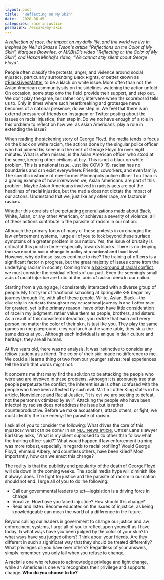 ```yaml
---
layout: post
title:  "Reflecting on My Skin"
date:   2020-06-05
categories: race injustice
permalink: /essays/my-skin
---
```

*A reflection of race, the impact on my daily life, and the world we live in. Inspired by Neil deGrasse Tyson's article "Reflections on the Color of My Skin", Marques Brownlee, or MKBHD's video "Reflecting on the Color of My Skin", and Hasan Minhaj's video, "We cannot stay silent about George Floyd".*

People often classify the protests, anger, and violence around social injustice, particularly surrounding Black Rights, or better known as [#BlackLivesMatter](https://twitter.com/hashtag/blacklivesmater?ref_src=twsrc%5Egoogle%7Ctwcamp%5Eserp%7Ctwgr%5Ehashtag), to be a black on white issue. More often than not, the Asian American community sits on the sidelines, watching the action unfold. On occasion, some step onto the field, provide their support, and step out. We don't play the game, but rather only intervene when the scoreboard tells us to. Only in times where such heartbreaking and grotesque news becomes of a national presence, do we step in. We feel that there is an external pressure of friends on Instagram or Twitter posting about the issues on racial injustice, then step in. Do we not have enough of a role in this problem to reflect on how we, as Asian Americans, play a role in extending the issue?

When reading the sickening story of George Floyd, the media tends to focus on the black on white racism, the actions done by the singular police officer who had pinned his knee into the neck of Geroge Floyd for over eight minutes. What is often missed, is the Asian American officer who stood at the scene, keeping other civilians at bay. This is not a black on white problem. This is a national issue. Just like COVID-19, racism has no boundaries and can exist everywhere: Friends, coworkers, and even family. The specific instance of now-former Minneapolis police officer Tou Thao is a glaring example of how interwoven we, Asian Americans, are part of this problem. Maybe Asian Americans involved in racists acts are not the headlines of racial injustice, but the media does not dictate the impact of our actions. Understand that we, just like any other race, are factors in racism. 

Whether this consists of perpetuating generalizations made about Black, White, Asian, or any other American, or achieves a severity of violence, all of these actions contribute to the parasite of racism in our nation. 

Although the primary focus of many of these protests in on changing the law enforcement systems, I urge all of you to look beyond these surface symptoms of a greater problem in our nation. Yes, the issue of brutality is critical at this point in time—especially towards blacks. There is no denying that we need to see a change in policy at a national and local level. However, why do these issues continue to rise? The training of officers is a significant factor in progress, but the great majority of issues come from the underlying racism in society. Coming from [a background of racial conflict](https://en.wikipedia.org/wiki/Racism_in_the_United_States), we must consider the residual effects of our past. Even the seemingly small acts of racial injustice are hints at the roots of racism deep in our nation.

Starting from a young age, I consistently interacted with a diverse group of people. My first year of traditional schooling at Springville K-8 began my journey through life, with all of these people. White, Asian, Black—the diversity in students throughout my educational journey is one I often take for granted, yet is the primary reason I have often have little consideration of race in my judgment, rather value them as people, brothers, and sisters. As a result of this consistent interaction, you realize that each and every person, no matter the color of their skin, is just like you. They play the same games on the playground, they eat lunch at the same table, they sit at the same desks at you. Although each individual is unique in their culture and heritage, they are all human. 

At five years old, there was no analysis. It was instinctive to consider any fellow student as a friend. The color of their skin made no difference to me. We could all learn a thing or two from our younger selves: real experiences tell the truth that words might not.

It concerns me that many find the solution to be attacking the people who were and are involved in these problems. Although it is absolutely true that people perpetuate the conflict, the inherent issue is often confused with the people who have been affected by such evil. Martin Luther King states in his article, [Nonviolence and Racial Justice](https://kinginstitute.stanford.edu/king-papers/documents/nonviolence-and-racial-justice), "It is evil we are seeking to defeat, not the persons victimized by evil". Attacking the people who have been infected by racism does not address the issue but is rather counterproductive. Before we make accusations, attack others, or fight, we must identify the true enemy: the parasite of racism.

I ask all of you to consider the following: What drives the core of this injustice? What can be done?  In an [NBC News article](https://www.nbcnews.com/news/us-news/ex-minneapolis-cop-told-other-officers-you-shouldn-t-do-n1225136), Officer Lane's lawyer Earl Gray asks, "What is my client supposed to do other than follow what the training officer said?" What would happen if law enforcement training was more robust, especially in regards to racial profiling? Would George Floyd, Ahmaud Arbery, and countless others, have been killed?  Most importantly, how can we enact this change?

The reality is that the publicity and popularity of the death of George Floyd will die down in the coming weeks. The social media hype will diminish like it always does. The fight for justice and the parasite of racism in our nation should not end. I urge all of you to do the following:

- Call our governmental leaders to act—legislation is a driving force in change.
- Vocalize. How have you faced injustice? How should this change?
- Read and listen. Become educated on the issues of injustice, as being knowledgeable can mean the world of a difference in the future.

Beyond calling our leaders in government to change our justice and law enforcement systems, I urge all of you to reflect upon yourself as I have today. In what ways have you been judged by the color of your skin? In what ways have you judged others? Think about your friends. Are they different in such a significant way that they should be treated differently? What privileges do you have over others? Regardless of your answers, simply remember: you only fail when you refuse to change. 

A racist is one who refuses to acknowledge privilege and fight change, while an American is one who recognizes their privilege and supports change. **Who do you choose to be?**
